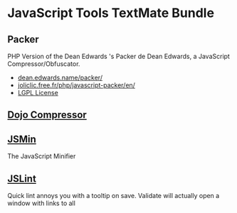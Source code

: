 JavaScript Tools TextMate Bundle
===

Packer
---
PHP Version of the Dean Edwards 's Packer de Dean Edwards, a JavaScript Compressor/Obfuscator.

* [dean.edwards.name/packer/](http://dean.edwards.name/packer/)
* [joliclic.free.fr/php/javascript-packer/en/ ](http://joliclic.free.fr/php/javascript-packer/en/)
* [LGPL License](http://creativecommons.org/licenses/LGPL/2.1/)

[Dojo Compressor](http://dojotoolkit.org/docs/compressor_system.html)
---

[JSMin](http://www.crockford.com/javascript/jsmin.html)
---
The JavaScript Minifier

[JSLint](http://www.jslint.com/)
---

Quick lint annoys you with a tooltip on save.
Validate will actually open a window with links to all
